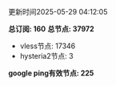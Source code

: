 更新时间2025-05-29 04:12:05

**总订阅: 160**
**总节点: 37972**
- vless节点: 17346
- hysteria2节点: 3

**google ping有效节点: 225**
